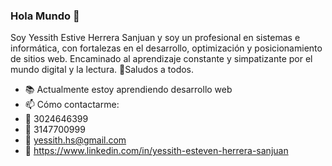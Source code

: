 ### Hola Mundo 👋

<!--
**yessith/yessith** is a ✨ _special_ ✨ repository because its `README.md` (this file) appears on your GitHub profile.

Here are some ideas to get you started:

- 🔭 I’m currently working on ...
- 🌱 I’m currently learning ...
- 👯 I’m looking to collaborate on ...
- 🤔 I’m looking for help with ...
- 💬 Ask me about ...
- 📫 How to reach me: ...
- 😄 Pronouns: ...
- ⚡ Fun fact: ...
-->
Soy Yessith Estive Herrera Sanjuan y soy un profesional en sistemas e informática, con fortalezas en el desarrollo, optimización y posicionamiento de sitios web. Encaminado al aprendizaje constante y simpatizante por el mundo digital y la lectura.
🖖Saludos a todos.
- 📚 Actualmente estoy aprendiendo desarrollo web
- 📫 Cómo contactarme:
- 📱 3024646399
- 📱 3147700999
- 📩 yessith.hs@gmail.com
- 💼 https://www.linkedin.com/in/yessith-esteven-herrera-sanjuan
